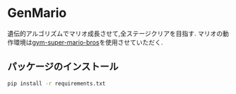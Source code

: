 # GenMario

遺伝的アルゴリズムでマリオ成長させて,全ステージクリアを目指す.
マリオの動作環境は[gym-super-mario-bros](https://github.com/Kautenja/gym-super-mario-bros)を使用させていただく.

## パッケージのインストール

```bash
pip install -r requirements.txt
```